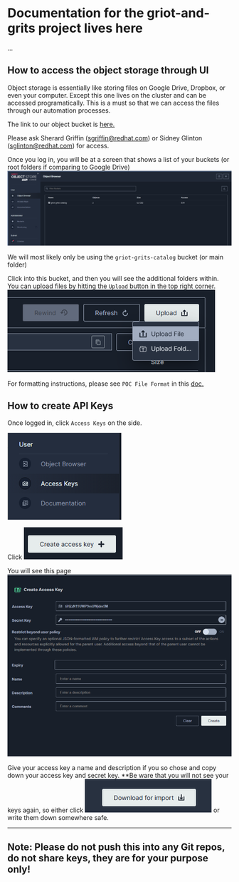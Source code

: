 # Documentation for the griot-and-grits project lives here

...

## How to access the object storage through UI
Object storage is essentially like storing files on Google Drive, Dropbox, or even your computer. Except this one lives on the cluster and can be accessed programatically. This is a must so that we can access the files through our automation processes. 

The link to our object bucket is [here.](https://docs.google.com/document/d/13xZcWiSxArTcZDFHFsGuKeUelLZrV7RPO9xxu0UDaRU/)

Please ask Sherard Griffin (sgriffin@redhat.com) or Sidney Glinton (sglinton@redhat.com) for access.

Once you log in, you will be at a screen that shows a list of your buckets (or root folders if comparing to Google Drive)
![alt text](images/minio/image.png)


We will most likely only be using the `griot-grits-catalog` bucket (or main folder)

Click into this bucket, and then you will see the additional folders within. You can upload files by hitting the `Upload` button in the top right corner.
![alt text](images/minio/image-1.png)

For formatting instructions, please see `POC File Format` in this [doc.](https://docs.google.com/document/d/13xZcWiSxArTcZDFHFsGuKeUelLZrV7RPO9xxu0UDaRU/edit?usp=drive_link)

## How to create API Keys
Once logged in, click `Access Keys` on the side.

![alt text](images/minio/image-2.png)

Click ![alt text](images/minio/image-3.png)

You will see this page
![alt text](images/minio/image-4.png)

Give your access key a name and description if you so chose and copy down your access key and secret key. **Be ware that you will not see your keys again, so either click ![alt text](images/minio/image-5.png)
or write them down somewhere safe.

---
## Note: Please do not push this into any Git repos, do not share keys, they are for your purpose only!
